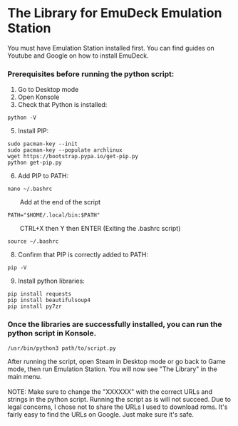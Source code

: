 # The Library for EmuDeck Emulation Station

You must have Emulation Station installed first. You can find guides on Youtube and Google on how to install EmuDeck.

### Prerequisites before running the python script:
1. Go to Desktop mode
2. Open Konsole
3. Check that Python is installed:
```
python -V
```
5. Install PIP:
```
sudo pacman-key --init
sudo pacman-key --populate archlinux
wget https://bootstrap.pypa.io/get-pip.py
python get-pip.py
```
6. Add PIP to PATH:
```
nano ~/.bashrc
```
&emsp;&emsp;Add at the end of the script
```
PATH="$HOME/.local/bin:$PATH"
```
&emsp;&emsp;CTRL+X then Y then ENTER (Exiting the .bashrc script)
```
source ~/.bashrc
```
8. Confirm that PIP is correctly added to PATH:
```
pip -V
```
9. Install python libraries:
```
pip install requests
pip install beautifulsoup4
pip install py7zr
```

### Once the libraries are successfully installed, you can run the python script in Konsole.
```
/usr/bin/python3 path/to/script.py
```

After running the script, open Steam in Desktop mode or go back to Game mode, then run Emulation Station. You will now see "The Library" in the main menu.<br />
<br />
NOTE: Make sure to change the "XXXXXX" with the correct URLs and strings in the python script. Running the script as is will not succeed. Due to legal concerns, I chose not to share the URLs I used to download roms. It's fairly easy to find the URLs on Google. Just make sure it's safe.
